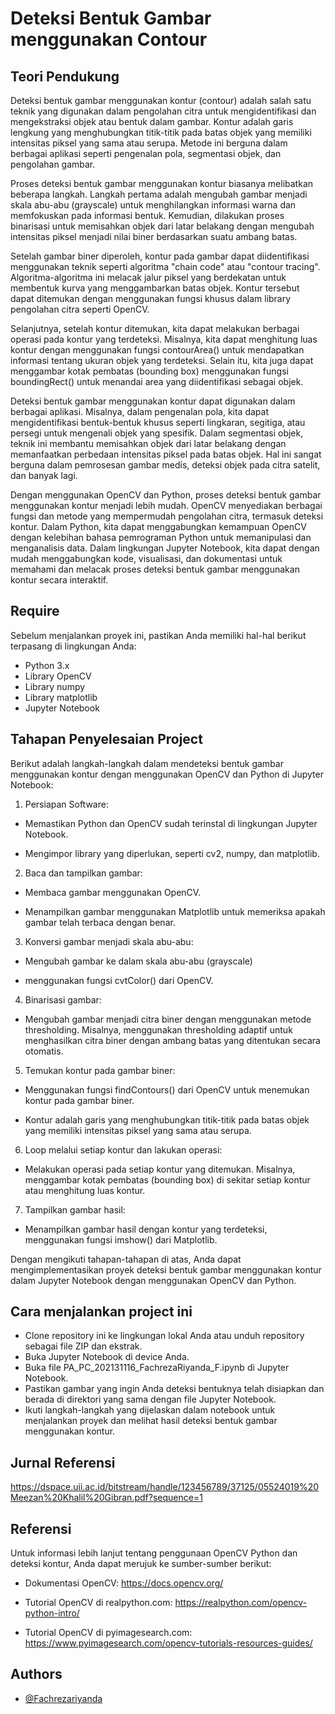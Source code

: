 
# Deteksi Bentuk Gambar menggunakan Contour



## Teori Pendukung
Deteksi bentuk gambar menggunakan kontur (contour) adalah salah satu teknik yang digunakan dalam pengolahan citra untuk mengidentifikasi dan mengekstraksi objek atau bentuk dalam gambar. Kontur adalah garis lengkung yang menghubungkan titik-titik pada batas objek yang memiliki intensitas piksel yang sama atau serupa. Metode ini berguna dalam berbagai aplikasi seperti pengenalan pola, segmentasi objek, dan pengolahan gambar.

Proses deteksi bentuk gambar menggunakan kontur biasanya melibatkan beberapa langkah. Langkah pertama adalah mengubah gambar menjadi skala abu-abu (grayscale) untuk menghilangkan informasi warna dan memfokuskan pada informasi bentuk. Kemudian, dilakukan proses binarisasi untuk memisahkan objek dari latar belakang dengan mengubah intensitas piksel menjadi nilai biner berdasarkan suatu ambang batas.

Setelah gambar biner diperoleh, kontur pada gambar dapat diidentifikasi menggunakan teknik seperti algoritma "chain code" atau "contour tracing". Algoritma-algoritma ini melacak jalur piksel yang berdekatan untuk membentuk kurva yang menggambarkan batas objek. Kontur tersebut dapat ditemukan dengan menggunakan fungsi khusus dalam library pengolahan citra seperti OpenCV.

Selanjutnya, setelah kontur ditemukan, kita dapat melakukan berbagai operasi pada kontur yang terdeteksi. Misalnya, kita dapat menghitung luas kontur dengan menggunakan fungsi contourArea() untuk mendapatkan informasi tentang ukuran objek yang terdeteksi. Selain itu, kita juga dapat menggambar kotak pembatas (bounding box) menggunakan fungsi boundingRect() untuk menandai area yang diidentifikasi sebagai objek.

Deteksi bentuk gambar menggunakan kontur dapat digunakan dalam berbagai aplikasi. Misalnya, dalam pengenalan pola, kita dapat mengidentifikasi bentuk-bentuk khusus seperti lingkaran, segitiga, atau persegi untuk mengenali objek yang spesifik. Dalam segmentasi objek, teknik ini membantu memisahkan objek dari latar belakang dengan memanfaatkan perbedaan intensitas piksel pada batas objek. Hal ini sangat berguna dalam pemrosesan gambar medis, deteksi objek pada citra satelit, dan banyak lagi.

Dengan menggunakan OpenCV dan Python, proses deteksi bentuk gambar menggunakan kontur menjadi lebih mudah. OpenCV menyediakan berbagai fungsi dan metode yang mempermudah pengolahan citra, termasuk deteksi kontur. Dalam Python, kita dapat menggabungkan kemampuan OpenCV dengan kelebihan bahasa pemrograman Python untuk memanipulasi dan menganalisis data. Dalam lingkungan Jupyter Notebook, kita dapat dengan mudah menggabungkan kode, visualisasi, dan dokumentasi untuk memahami dan melacak proses deteksi bentuk gambar menggunakan kontur secara interaktif.

## Require

Sebelum menjalankan proyek ini, pastikan Anda memiliki hal-hal berikut terpasang di lingkungan Anda:

- Python 3.x
- Library OpenCV
- Library numpy
- Library matplotlib
- Jupyter Notebook


## Tahapan Penyelesaian Project
Berikut adalah langkah-langkah dalam mendeteksi bentuk gambar menggunakan kontur dengan menggunakan OpenCV dan Python di Jupyter Notebook:

1. Persiapan Software:

- Memastikan Python dan OpenCV sudah terinstal di lingkungan Jupyter Notebook.

- Mengimpor library yang diperlukan, seperti cv2, numpy, dan matplotlib.

2. Baca dan tampilkan gambar:

- Membaca gambar menggunakan OpenCV.

- Menampilkan gambar menggunakan Matplotlib untuk memeriksa apakah gambar telah terbaca dengan benar.

3. Konversi gambar menjadi skala abu-abu:

- Mengubah gambar ke dalam skala abu-abu (grayscale)
    
- menggunakan fungsi cvtColor() dari OpenCV.

4. Binarisasi gambar:

- Mengubah gambar menjadi citra biner dengan menggunakan metode thresholding. Misalnya, menggunakan thresholding adaptif untuk menghasilkan citra biner dengan ambang batas yang ditentukan secara otomatis.

5. Temukan kontur pada gambar biner:

- Menggunakan fungsi findContours() dari OpenCV untuk menemukan kontur pada gambar biner.

- Kontur adalah garis yang menghubungkan titik-titik pada batas objek yang memiliki intensitas piksel yang sama atau serupa.

6. Loop melalui setiap kontur dan lakukan operasi:

- Melakukan operasi pada setiap kontur yang ditemukan. Misalnya, menggambar kotak pembatas (bounding box) di sekitar setiap kontur atau menghitung luas kontur.

7. Tampilkan gambar hasil:

- Menampilkan gambar hasil dengan kontur yang terdeteksi, menggunakan fungsi imshow() dari Matplotlib.

Dengan mengikuti tahapan-tahapan di atas, Anda dapat mengimplementasikan proyek deteksi bentuk gambar menggunakan kontur dalam Jupyter Notebook dengan menggunakan OpenCV dan Python.

## Cara menjalankan project ini

- Clone repository ini ke lingkungan lokal Anda atau unduh repository sebagai file ZIP dan ekstrak.
- Buka Jupyter Notebook di device Anda.
- Buka file PA_PC_202131116_FachrezaRiyanda_F.ipynb di Jupyter Notebook.
- Pastikan gambar yang ingin Anda deteksi bentuknya telah disiapkan dan berada di direktori yang sama dengan file Jupyter Notebook.
- Ikuti langkah-langkah yang dijelaskan dalam notebook untuk menjalankan proyek dan melihat hasil deteksi bentuk gambar menggunakan kontur.


## Jurnal Referensi

https://dspace.uii.ac.id/bitstream/handle/123456789/37125/05524019%20Meezan%20Khalil%20Gibran.pdf?sequence=1

## Referensi

Untuk informasi lebih lanjut tentang penggunaan OpenCV Python dan deteksi kontur, Anda dapat merujuk ke sumber-sumber berikut:

- Dokumentasi OpenCV: https://docs.opencv.org/

- Tutorial OpenCV di realpython.com: https://realpython.com/opencv-python-intro/

- Tutorial OpenCV di pyimagesearch.com: https://www.pyimagesearch.com/opencv-tutorials-resources-guides/




## Authors

- [@Fachrezariyanda](https://github.com/Fachrezary)

